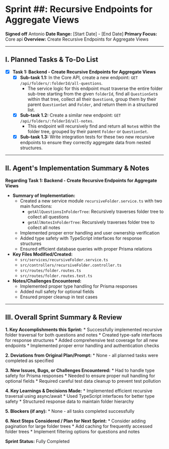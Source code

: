 # Sprint ##: Recursive Endpoints for Aggregate Views

**Signed off** Antonio
**Date Range:** [Start Date] - [End Date]
**Primary Focus:** Core api
**Overview:** Create Recursive Endpoints for Aggregate Views

---

## I. Planned Tasks & To-Do List

- [x] **Task 1: Backend - Create Recursive Endpoints for Aggregate Views**
    - [x] **Sub-task 1.1:** In the Core API, create a new endpoint: `GET /api/folders/:folderId/all-questions`.
        * The service logic for this endpoint must traverse the entire folder sub-tree starting from the given `folderId`, find all `QuestionSet`s within that tree, collect all their `Question`s, group them by their parent `QuestionSet` and `Folder`, and return them in a structured list.
    - [x] **Sub-task 1.2:** Create a similar new endpoint: `GET /api/folders/:folderId/all-notes`.
        * This endpoint will recursively find and return all `Note`s within the folder tree, grouped by their parent `Folder` or `QuestionSet`.
    - [x] **Sub-task 1.3:** Write integration tests for these two new recursive endpoints to ensure they correctly aggregate data from nested structures.

---

## II. Agent's Implementation Summary & Notes

**Regarding Task 1: Backend - Create Recursive Endpoints for Aggregate Views**
* **Summary of Implementation:**
    * Created a new service module `recursiveFolder.service.ts` with two main functions:
        - `getAllQuestionsInFolderTree`: Recursively traverses folder tree to collect all questions
        - `getAllNotesInFolderTree`: Recursively traverses folder tree to collect all notes
    * Implemented proper error handling and user ownership verification
    * Added type safety with TypeScript interfaces for response structures
    * Ensured efficient database queries with proper Prisma relations
* **Key Files Modified/Created:**
    * `src/services/recursiveFolder.service.ts`
    * `src/controllers/recursiveFolder.controller.ts`
    * `src/routes/folder.routes.ts`
    * `src/routes/folder.routes.test.ts`
* **Notes/Challenges Encountered:**
    * Implemented proper type handling for Prisma responses
    * Added null safety for optional fields
    * Ensured proper cleanup in test cases

---

## III. Overall Sprint Summary & Review

**1. Key Accomplishments this Sprint:**
    * Successfully implemented recursive folder traversal for both questions and notes
    * Created type-safe interfaces for response structures
    * Added comprehensive test coverage for all new endpoints
    * Implemented proper error handling and authentication checks

**2. Deviations from Original Plan/Prompt:**
    * None - all planned tasks were completed as specified

**3. New Issues, Bugs, or Challenges Encountered:**
    * Had to handle type safety for Prisma responses
    * Needed to ensure proper null handling for optional fields
    * Required careful test data cleanup to prevent test pollution

**4. Key Learnings & Decisions Made:**
    * Implemented efficient recursive traversal using async/await
    * Used TypeScript interfaces for better type safety
    * Structured response data to maintain folder hierarchy

**5. Blockers (if any):**
    * None - all tasks completed successfully

**6. Next Steps Considered / Plan for Next Sprint:**
    * Consider adding pagination for large folder trees
    * Add caching for frequently accessed folder trees
    * Implement filtering options for questions and notes

**Sprint Status:** Fully Completed